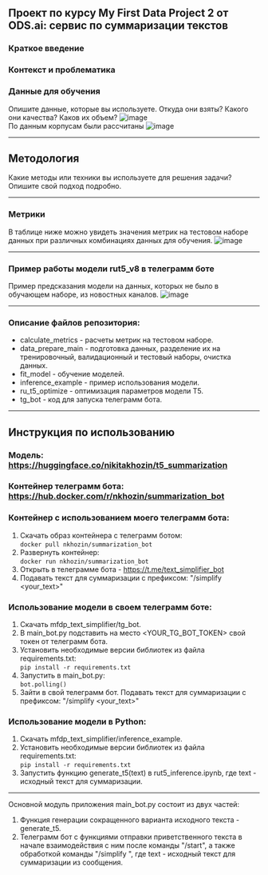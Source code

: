 ## Проект по курсу My First Data Project 2 от ODS.ai: сервис по суммаризации текстов
### Краткое введение
### Контекст и проблематика
### Данные для обучения
Опишите данные, которые вы используете. Откуда они взяты? Какого они качества? Каков их объем?
![image](https://github.com/NKhozin/mfdp_text_simplifier/assets/92330362/39c02ca4-ca5b-4c18-baa0-7189e4d00810) <br />
По данным корпусам были рассчитаны 
![image](https://github.com/NKhozin/mfdp_text_simplifier/assets/92330362/60b1c333-1f5a-4ebf-9825-7010a587673b) <br />
***
## Методология
Какие методы или техники вы используете для решения задачи? Опишите свой подход подробно.
***
### Метрики
В таблице ниже можно увидеть значения метрик на тестовом наборе данных при различных комбинациях данных для обучения. 
![image](https://github.com/NKhozin/mfdp_text_simplifier/assets/92330362/ffec12d2-a7f3-4792-a502-740c80a3a47d)
***
### Пример работы модели rut5_v8 в телеграмм боте
Пример предсказания модели на данных, которых не было в обучающем наборе, из новостных каналов. 
![image](https://github.com/NKhozin/mfdp_text_simplifier/assets/92330362/9f6d55b5-16a3-488f-addd-f305e84f20e3)
***
### Описание файлов репозитория:
- calculate_metrics	- расчеты метрик на тестовом наборе.
- data_prepare_main - подготовка данных, разделение их на тренировочный, валидационный и тестовый наборы, очистка данных.
- fit_model - обучение моделей.
- inference_example - пример использования модели.
- ru_t5_optimize - оптимизация параметров модели T5.
- tg_bot - код для запуска телеграмм бота.
***
## Инструкция по использованию
### Модель: https://huggingface.co/nikitakhozin/t5_summarization
### Контейнер телеграмм бота: https://hub.docker.com/r/nkhozin/summarization_bot
### Контейнер с использованием моего телеграмм бота:
1) Скачать образ контейнера с телеграмм ботом: <br />
```docker pull nkhozin/summarization_bot```
2) Развернуть контейнер: <br />
```docker run nkhozin/summarization_bot```
3) Открыть в телеграмме бота - https://t.me/text_simplifier_bot
4) Подавать текст для суммаризации с префиксом:
"/simplify <your_text>"

### Использование модели в своем телеграмм боте:
1) Скачать mfdp_text_simplifier/tg_bot.
2) В main_bot.py подставить на место <YOUR_TG_BOT_TOKEN> свой токен от телеграмм бота.
3) Установить необходимые версии библиотек из файла requirements.txt: <br />
```pip install -r requirements.txt```
5) Запустить в main_bot.py: <br />
```bot.polling()```
5) Зайти в свой телеграмм бот. Подавать текст для суммаризации с префиксом:
"/simplify <your_text>"

### Использование модели в Python:
1) Скачать mfdp_text_simplifier/inference_example.
2) Установить необходимые версии библиотек из файла requirements.txt: <br />
```pip install -r requirements.txt```
4) Запустить функцию generate_t5(text) в rut5_inference.ipynb, где text - исходный текст для суммаризации.
***
Основной модуль приложения main_bot.py состоит из двух частей:
1) Функция генерации сокращенного варианта исходного текста - generate_t5.
2) Телеграмм бот с функциями отправки приветственного текста в начале взаимодействия с ним после команды "/start", а также обработкой команды "/simplify <text>", где text - исходный текст для суммаризации из сообщения.
